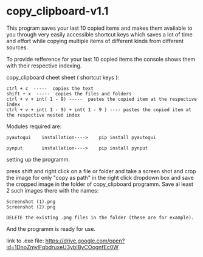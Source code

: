# copy_clipboard-v1.1
This program saves your last 10 copied items and makes them available to you through very easily accessible shortcut keys which saves a lot of time and effort while copying multiple items of different kinds from different sources. 

To provide refference for your last 10 copied items the console shows them with their respective indexing.

copy_clipboard cheet sheet ( shortcut keys ):

    ctrl + c  -----  copies the text
    shift + x  -----  copies the files and folders
    ctrl + v + int( 1 - 9) -----  pastes the copied item at the respective index
    ctrl + v + int( 1 - 9) + int( 1 - 9 ) ---- pastes the copied item at the respective nested index
  
Modules required are:

    pyautogui    installation---->    pip install pyautogui
    
    pynput       installation---->    pip install pynput
    
setting up the programm.
    
press shift and right click on a file or folder and take a screen shot and crop the image for only "copy as path" in the right click       dropdown box and save the cropped image in the folder of copy_clipboard programm. Save al least 2 such images there with the names:
    
    Screenshot (1).png
    Screenshot (2).png
    
    DELETE the existing .png files in the folder (these are for example).
    
And the programm is ready for use.

link to .exe file:
    https://drive.google.com/open?id=1DnoZmylFqbdruxeU3ybIByCOognfEc0W
